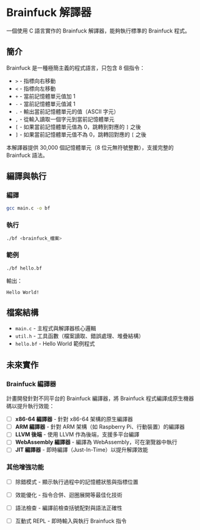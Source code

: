 # Brainfuck 解譯器

一個使用 C 語言實作的 Brainfuck 解譯器，能夠執行標準的 Brainfuck 程式。

## 簡介

Brainfuck 是一種極簡主義的程式語言，只包含 8 個指令：
- `>` - 指標向右移動
- `<` - 指標向左移動
- `+` - 當前記憶體單元值加 1
- `-` - 當前記憶體單元值減 1
- `.` - 輸出當前記憶體單元的值（ASCII 字元）
- `,` - 從輸入讀取一個字元到當前記憶體單元
- `[` - 如果當前記憶體單元值為 0，跳轉到對應的 `]` 之後
- `]` - 如果當前記憶體單元值不為 0，跳轉回對應的 `[` 之後

本解譯器提供 30,000 個記憶體單元（8 位元無符號整數），支援完整的 Brainfuck 語法。

## 編譯與執行

### 編譯
```bash
gcc main.c -o bf
```

### 執行
```bash
./bf <brainfuck_檔案>
```

### 範例
```bash
./bf hello.bf
```

輸出：
```
Hello World!
```

## 檔案結構

- `main.c` - 主程式與解譯器核心邏輯
- `util.h` - 工具函數（檔案讀取、錯誤處理、堆疊結構）
- `hello.bf` - Hello World 範例程式

## 未來實作

### Brainfuck 編譯器
計畫開發針對不同平台的 Brainfuck 編譯器，將 Brainfuck 程式編譯成原生機器碼以提升執行效能：

- [ ] **x86-64 編譯器** - 針對 x86-64 架構的原生編譯器
- [ ] **ARM 編譯器** - 針對 ARM 架構（如 Raspberry Pi、行動裝置）的編譯器
- [ ] **LLVM 後端** - 使用 LLVM 作為後端，支援多平台編譯
- [ ] **WebAssembly 編譯器** - 編譯為 WebAssembly，可在瀏覽器中執行
- [ ] **JIT 編譯器** - 即時編譯（Just-In-Time）以提升解譯效能

### 其他增強功能
- [ ] 除錯模式 - 顯示執行過程中的記憶體狀態與指標位置
- [ ] 效能優化 - 指令合併、迴圈展開等最佳化技術
- [ ] 語法檢查 - 編譯前檢查括號配對與語法正確性
- [ ] 互動式 REPL - 即時輸入與執行 Brainfuck 指令


